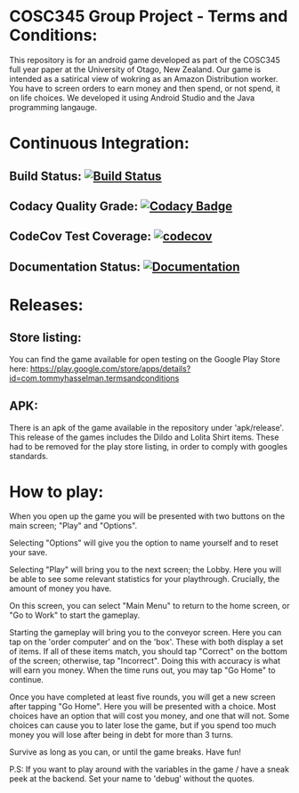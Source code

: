 # COSC345 Group Project - Terms and Conditions:
This repository is for an android game developed as part of the COSC345 full year paper at the University of Otago, New Zealand.
Our game is intended as a satirical view of wokring as an Amazon Distribution worker. You have to screen orders to earn money and then spend, or not spend, it on life choices.
We developed it using Android Studio and the Java programming langauge.

# Continuous Integration:

## Build Status: [![Build Status](https://travis-ci.org/RedSoutherly/tac.svg?branch=master)](https://travis-ci.org/RedSoutherly/tac)

## Codacy Quality Grade: [![Codacy Badge](https://api.codacy.com/project/badge/Grade/33aa73ec0a97462e9209fe6ef4c94abf)](https://app.codacy.com/manual/RedSoutherly/tac?utm_source=github.com&utm_medium=referral&utm_content=RedSoutherly/tac&utm_campaign=Badge_Grade_Dashboard)

## CodeCov Test Coverage: [![codecov](https://codecov.io/gh/RedSoutherly/tac/branch/master/graph/badge.svg)](https://codecov.io/gh/RedSoutherly/tac)

## Documentation Status: [![Documentation](https://codedocs.xyz/RedSoutherly/tac.svg)](https://codedocs.xyz/RedSoutherly/tac/annotated.html)

# Releases:

## Store listing:
You can find the game available for open testing on the Google Play Store here: https://play.google.com/store/apps/details?id=com.tommyhasselman.termsandconditions

## APK:
There is an apk of the game available in the repository under 'apk/release'. This release of the games includes the Dildo and Lolita Shirt items. These had to be removed for the play store listing, in order to comply with googles standards.

# How to play:
When you open up the game you will be presented with two buttons on the main screen; "Play" and "Options".

Selecting "Options" will give you the option to name yourself and to reset your save.

Selecting "Play" will bring you to the next screen; the Lobby. Here you will be able to see some relevant statistics for your playthrough. Crucially, the amount of money you have.

On this screen, you can select "Main Menu" to return to the home screen, or "Go to Work" to start the gameplay.

Starting the gameplay will bring you to the conveyor screen. Here you can tap on the 'order computer' and on the 'box'. These with both display a set of items. If all of these items match, you should tap "Correct" on the bottom of the screen; otherwise, tap "Incorrect". Doing this with accuracy is what will earn you money. When the time runs out, you may tap "Go Home" to continue.

Once you have completed at least five rounds, you will get a new screen after tapping "Go Home". Here you will be presented with a choice. Most choices have an option that will cost you money, and one that will not. Some choices can cause you to later lose the game, but if you spend too much money you will lose after being in debt for more than 3 turns.

Survive as long as you can, or until the game breaks. Have fun!

P.S: If you want to play around with the variables in the game / have a sneak peek at the backend. Set your name to 'debug' without the quotes.


